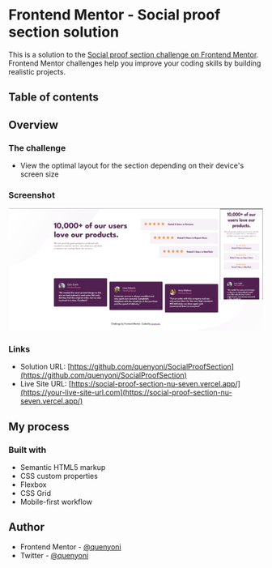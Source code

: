 # Frontend Mentor - Social proof section solution

This is a solution to the [Social proof section challenge on Frontend Mentor](https://www.frontendmentor.io/challenges/social-proof-section-6e0qTv_bA). Frontend Mentor challenges help you improve your coding skills by building realistic projects.

## Table of contents


## Overview

### The challenge


- View the optimal layout for the section depending on their device's screen size

### Screenshot

![](./Screenshot.jpg)

### Links

- Solution URL: [https://github.com/quenyoni/SocialProofSection](https://github.com/quenyoni/SocialProofSection)
- Live Site URL: [https://social-proof-section-nu-seven.vercel.app/](https://your-live-site-url.com](https://social-proof-section-nu-seven.vercel.app/)

## My process

### Built with

- Semantic HTML5 markup
- CSS custom properties
- Flexbox
- CSS Grid
- Mobile-first workflow


## Author

- Frontend Mentor - [@quenyoni](https://www.frontendmentor.io/profile/quenyoni)
- Twitter - [@quenyoni](https://www.twitter.com/@quenyoni)
